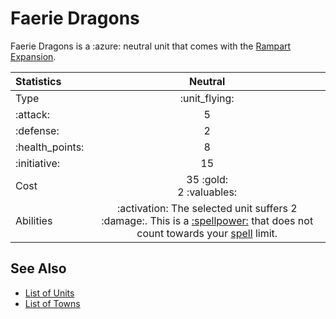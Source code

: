 # Faerie Dragons

Faerie Dragons is a :azure: neutral unit that comes with the [Rampart Expansion](../content.md).


| Statistics | Neutral |
| :--- | :---: |
| Type | :unit_flying: |
| :attack: | 5 |
| :defense: | 2 |
| :health_points: | 8 |
| :initiative: | 15 |
| Cost | 35 :gold:<br>2 :valuables: |
| Abilities | :activation: The selected unit suffers 2 :damage:. This is a [:spellpower:](../spells.md) that does not count towards your [spell](../spells.md) limit. |


## See Also

- [List of Units](../units.md)
- [List of Towns](../towns.md)
